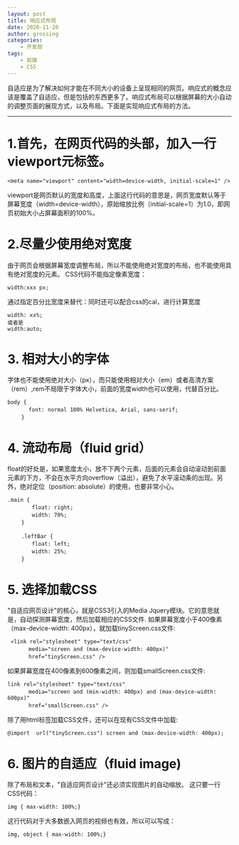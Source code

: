 ```yaml
---
layout: post
title: 响应式布局
date: 2020-11-20
author: grossing
categories:
    - 开发部
tags:
    - 前端
    - CSS
---
```


自适应是为了解决如何才能在不同大小的设备上呈现相同的网页。响应式的概念应该是覆盖了自适应，但是包括的东西更多了。响应式布局可以根据屏幕的大小自动的调整页面的展现方式，以及布局。下面是实现响应式布局的方法。

---

# 1.首先，在网页代码的头部，加入一行viewport元标签。
```
<meta name="viewport" content="width=device-width, initial-scale=1" />
```
viewport是网页默认的宽度和高度，上面这行代码的意思是，网页宽度默认等于屏幕宽度（width=device-width），原始缩放比例（initial-scale=1）为1.0，即网页初始大小占屏幕面积的100%。

# 2.尽量少使用绝对宽度
由于网页会根据屏幕宽度调整布局，所以不能使用绝对宽度的布局，也不能使用具有绝对宽度的元素。
CSS代码不能指定像素宽度：
```
width:xxx px;
```
通过指定百分比宽度来替代：同时还可以配合css的cal，进行计算宽度
```
width: xx%;
或者是
width:auto;
```
# 3. 相对大小的字体
字体也不能使用绝对大小（px），而只能使用相对大小（em）或者高清方案（rem）,rem不局限于字体大小，前面的宽度width也可以使用，代替百分比。
```
body {
　　　　font: normal 100% Helvetica, Arial, sans-serif;
 　　}
```
# 4. 流动布局（fluid grid）
float的好处是，如果宽度太小，放不下两个元素，后面的元素会自动滚动到前面元素的下方，不会在水平方向overflow（溢出），避免了水平滚动条的出现。另外，绝对定位（position: absolute）的使用，也要非常小心。
```
.main {
 　　　　float: right;
 　　　　width: 70%; 
 　　}
 
 　　.leftBar {
 　　　　float: left;
 　　　　width: 25%;
 　　}
 ```
 # 5. 选择加载CSS
 "自适应网页设计"的核心，就是CSS3引入的Media Jquery模块。它的意思就是，自动探测屏幕宽度，然后加载相应的CSS文件.
如果屏幕宽度小于400像素（max-device-width: 400px），就加载tinyScreen.css文件:
 ```
  <link rel="stylesheet" type="text/css"
 　　　　media="screen and (max-device-width: 400px)"
 　　　　href="tinyScreen.css" />
 ```
 如果屏幕宽度在400像素到600像素之间，则加载smallScreen.css文件:
 ```
 link rel="stylesheet" type="text/css"
 　　　　media="screen and (min-width: 400px) and (max-device-width: 600px)"
 　　　　href="smallScreen.css" />
 ```
 除了用html标签加载CSS文件，还可以在现有CSS文件中加载:
 ```
 @import  url("tinyScreen.css") screen and (max-device-width: 400px);
 ```
 # 6. 图片的自适应（fluid image)
 除了布局和文本，"自适应网页设计"还必须实现图片的自动缩放。
这只要一行CSS代码：
```
img { max-width: 100%;}
```
这行代码对于大多数嵌入网页的视频也有效，所以可以写成：
```
img, object { max-width: 100%;}
```

